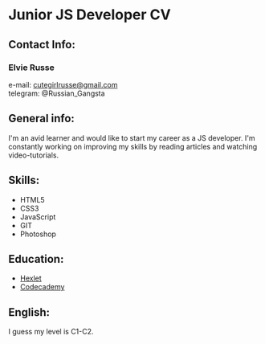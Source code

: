# Junior JS Developer CV

## Contact Info:

### Elvie Russe

e-mail: cutegirlrusse@gmail.com  
telegram: @Russian_Gangsta

## General info:

I'm an avid learner and would like to start my career as a JS developer. I'm constantly working on improving my skills by reading articles and watching video-tutorials.

## Skills:

- HTML5
- CSS3
- JavaScript
- GIT
- Photoshop

## Education:

- [Hexlet](https://ru.hexlet.io)
- [Codecademy](https://www.codecademy.com)

## English:

I guess my level is C1-C2.